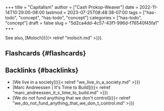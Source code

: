 +++
title = "Capitalism"
author = ["Cash Prokop-Weaver"]
date = 2022-11-14T10:29:00-08:00
lastmod = 2023-07-25T08:48:38-07:00
tags = ["has-todo", "concept", "has-todo", "concept"]
categories = ["has-todo", "concept"]
draft = false
slug = "5d2ca4dd-4c57-43f1-996d-f76540f45fa1"
+++

See also, [Moloch]({{< relref "moloch.md" >}}).


## Flashcards {#flashcards}


## Backlinks {#backlinks}

-   [We live in a society]({{< relref "we_live_in_a_society.md" >}})
-   [Marc Andreessen | It's Time to Build]({{< relref "marc_andreessen_it_s_time_to_build.md" >}})
-   [We do not fund anything that we don't control]({{< relref "we_do_not_fund_anything_that_we_don_t_control.md" >}})
